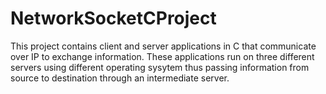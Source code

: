 # NetworkSocketCProject
This project contains client and server applications in C that communicate over IP to exchange information. These applications run on three different servers using different operating sysytem thus passing information from source to destination through an intermediate server.
